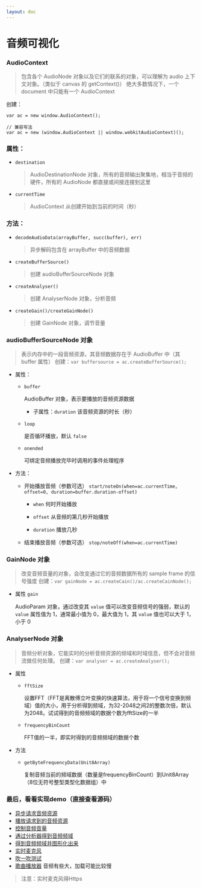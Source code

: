 ```yaml
---
layout: doc
---
```


# 音频可视化

### AudioContext
> 包含各个 AudioNode 对象以及它们的联系的对象，可以理解为 audio 上下文对象。（类似于 canvas 的 getContext()）
> 绝大多数情况下，一个 document 中只能有一个 AudioContext

创建：
```
var ac = new window.AudioContext();

// 兼容写法
var ac = new (window.AudioContext || window.webkitAudioContext)();
```
### 属性：
* ```destination```

    > AudioDestinationNode 对象，所有的音频输出聚集地，相当于音频的硬件，所有的 AudioNode 都直接或间接连接到这里

* ```currentTime```

    > AudioContext 从创建开始到当前的时间（秒）

### 方法：
* ```decodeAudioData(arrayBuffer, succ(buffer), err)```

    > 异步解码包含在 arrayBuffer 中的音频数据

* ```createBufferSource()```

    > 创建 audioBufferSourceNode 对象

* ```createAnalyser()```

    > 创建 AnalyserNode 对象，分析音频

* ```createGain()/createGainNode()```

    > 创建 GainNode 对象，调节音量

### audioBufferSourceNode 对象
> 表示内存中的一段音频资源，其音频数据存在于 AudioBuffer 中（其 buffer 属性）
> 创建：```var buffersource = ac.createBufferSource();```

* 属性：
    -  ```buffer```

        AudioBuffer 对象，表示要播放的音频资源数据

        + 子属性：```duration``` 该音频资源的时长（秒）

    - ```loop```

        是否循环播放，默认 ```false```

    - ```onended```

        可绑定音频播放完毕时调用的事件处理程序

* 方法：
    - 开始播放音频（参数可选）
    ```start/noteOn(when=ac.currentTime, offset=0, duration=buffer.duration-offset)```

        + ```when``` 何时开始播放

        + ```offset``` 从音频的第几秒开始播放

        + ```duration``` 播放几秒


   - 结束播放音频（参数可选）
        ```stop/noteOff(when=ac.currentTime)```


### GainNode 对象
> 改变音频音量的对象，会改变通过它的音频数据所有的 sample frame 的信号强度
> 创建：```var gainNode = ac.createCain()/ac.createCainNode();```

* 属性 ```gain```

    AudioParam 对象，通过改变其 ```value``` 值可以改变音频信号的强弱，默认的 ```value``` 属性值为 1，通常最小值为 0，最大值为 1，其 ```value``` 值也可以大于 1，小于 0


### AnalyserNode 对象
> 音频分析对象，它能实时的分析音频资源的频域和时域信息，但不会对音频流做任何处理。
> 创建：```var analyser = ac.createAnalyser();```

* 属性
    - ```fftSize```

        设置FFT（FFT是离散傅立叶变换的快速算法，用于将一个信号变换到频域）值的大小，用于分析得到频域，为32-2048之间2的整数次倍，默认为2048。试试得到的音频频域的数据个数为fftSize的一半

    - ```frequencyBinCount```

        FFT值的一半，即实时得到的音频频域的数据个数

* 方法
    - ```getByteFrequencyData(Unit8Array)```

        复制音频当前的频域数据（数量是frequencyBinCount）到Unit8Array（8位无符号整型类型化数据组）中

### 最后，看看实现demo（直接查看源码）
* [异步请求音频资源](https://www.duminghong.com/demo/music_visual/1.html)
* [播放请求到的音频资源](https://www.duminghong.com/demo/music_visual/2.html)
* [控制音频音量](https://www.duminghong.com/demo/music_visual/3.html)
* [通过分析器得到音频频域](https://www.duminghong.com/demo/music_visual/4.html)
* [得到音频频域并图形化出来](https://www.duminghong.com/demo/music_visual/5.html)
* [实时麦克风](https://www.duminghong.com/demo/music_visual/6.html)
* [吹一吹测试](https://www.duminghong.com/demo/music_visual/7.html)
* [歌曲播放器](https://www.duminghong.com/demo/music_visual/8.html) 音频有些大，加载可能比较慢

> 注意：实时麦克风得Https
